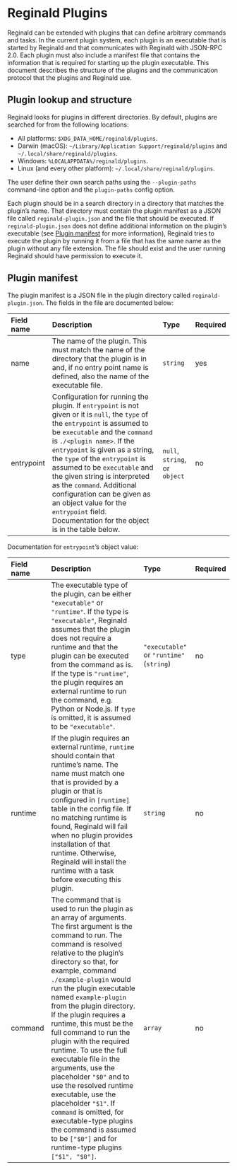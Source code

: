 # Reginald Plugins

Reginald can be extended with plugins that can define arbitrary commands and
tasks. In the current plugin system, each plugin is an executable that is
started by Reginald and that communicates with Reginald with JSON-RPC 2.0. Each
plugin must also include a manifest file that contains the information that is
required for starting up the plugin executable. This document describes the
structure of the plugins and the communication protocol that the plugins and
Reginald use.

## Plugin lookup and structure

Reginald looks for plugins in different directories. By default, plugins are
searched for from the following locations:

- All platforms: `$XDG_DATA_HOME/reginald/plugins`.
- Darwin (macOS): `~/Library/Application Support/reginald/plugins` and
  `~/.local/share/reginald/plugins`.
- Windows: `%LOCALAPPDATA%/reginald/plugins`.
- Linux (and every other platform): `~/.local/share/reginald/plugins`.

The user define their own search paths using the `--plugin-paths` command-line
option and the `plugin-paths` config option.

Each plugin should be in a search directory in a directory that matches the
plugin’s name. That directory must contain the plugin manifest as a JSON file
called `reginald-plugin.json` and the file that should be executed. If
`reginald-plugin.json` does not define additional information on the plugin’s
executable (see [Plugin manifest](#plugin-manifest) for more information),
Reginald tries to execute the plugin by running it from a file that has the same
name as the plugin without any file extension. The file should exist and the
user running Reginald should have permission to execute it.

## Plugin manifest

The plugin manifest is a JSON file in the plugin directory called
`reginald-plugin.json`. The fields in the file are documented below:

| Field name | Description                                                                                                                                                                                                                                                                                                                                                                                                                                                                                    | Type                          | Required |
| :--------- | :--------------------------------------------------------------------------------------------------------------------------------------------------------------------------------------------------------------------------------------------------------------------------------------------------------------------------------------------------------------------------------------------------------------------------------------------------------------------------------------------- | :---------------------------- | :------- |
| name       | The name of the plugin. This must match the name of the directory that the plugin is in and, if no entry point name is defined, also the name of the executable file.                                                                                                                                                                                                                                                                                                                          | `string`                      | yes      |
| entrypoint | Configuration for running the plugin. If `entrypoint` is not given or it is `null`, the `type` of the `entrypoint` is assumed to be `executable` and the `command` is `./<plugin name>`. If the `entrypoint` is given as a string, the `type` of the `entrypoint` is assumed to be `executable` and the given string is interpreted as the `command`. Additional configuration can be given as an object value for the `entrypoint` field. Documentation for the object is in the table below. | `null`, `string`, or `object` | no       |

Documentation for `entrypoint`’s object value:

| Field name | Description                                                                                                                                                                                                                                                                                                                                                                                                                                                                                                                                                                                                                                                                                                            | Type                                     | Required |
| :--------- | :--------------------------------------------------------------------------------------------------------------------------------------------------------------------------------------------------------------------------------------------------------------------------------------------------------------------------------------------------------------------------------------------------------------------------------------------------------------------------------------------------------------------------------------------------------------------------------------------------------------------------------------------------------------------------------------------------------------------- | :--------------------------------------- | :------- |
| type       | The executable type of the plugin, can be either `"executable"` or `"runtime"`. If the type is `"executable"`, Reginald assumes that the plugin does not require a runtime and that the plugin can be executed from the command as is. If the type is `"runtime"`, the plugin requires an external runtime to run the command, e.g. Python or Node.js. If `type` is omitted, it is assumed to be `"executable"`.                                                                                                                                                                                                                                                                                                       | `"executable"` or `"runtime"` (`string`) | no       |
| runtime    | If the plugin requires an external runtime, `runtime` should contain that runtime’s name. The name must match one that is provided by a plugin or that is configured in `[runtime]` table in the config file. If no matching runtime is found, Reginald will fail when no plugin provides installation of that runtime. Otherwise, Reginald will install the runtime with a task before executing this plugin.                                                                                                                                                                                                                                                                                                         | `string`                                 | no       |
| command    | The command that is used to run the plugin as an array of arguments. The first argument is the command to run. The command is resolved relative to the plugin’s directory so that, for example, command `./example-plugin` would run the plugin executable named `example-plugin` from the plugin directory. If the plugin requires a runtime, this must be the full command to run the plugin with the required runtime. To use the full executable file in the arguments, use the placeholder `"$0"` and to use the resolved runtime executable, use the placeholder `"$1"`. If `command` is omitted, for executable-type plugins the command is assumed to be `["$0"]` and for runtime-type plugins `["$1", "$0"]`. | `array`                                  | no       |
